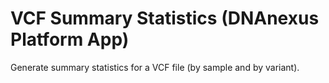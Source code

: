 <!-- dx-header -->
# VCF Summary Statistics (DNAnexus Platform App)

Generate summary statistics for a VCF file (by sample and by variant).

<!-- /dx-header -->
